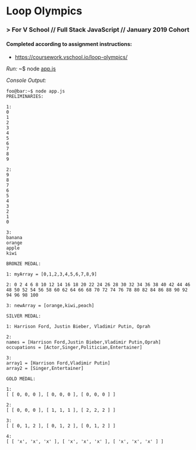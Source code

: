 # Loop Olympics
### > For V School // Full Stack JavaScript // January 2019 Cohort

#### Completed according to assignment instructions: 
- https://coursework.vschool.io/loop-olympics/

*Run:* ~$ node <a href="https://github.com/yummywakame/assignments/blob/master/exercises/loop-olympics/app.js">app.js</a>

*Console Output:*

```console
foo@bar:~$ node app.js
PRELIMINARIES:

1:
0
1
2
3
4
5
6
7
8
9

2:
9
8
7
6
5
4
3
2
1
0

3:
banana
orange
apple
kiwi

BRONZE MEDAL:

1: myArray = [0,1,2,3,4,5,6,7,8,9]

2: 0 2 4 6 8 10 12 14 16 18 20 22 24 26 28 30 32 34 36 38 40 42 44 46 48 50 52 54 56 58 60 62 64 66 68 70 72 74 76 78 80 82 84 86 88 90 92 94 96 98 100 

3: newArray = [orange,kiwi,peach]

SILVER MEDAL:

1: Harrison Ford, Justin Bieber, Vladimir Putin, Oprah

2:
names = [Harrison Ford,Justin Bieber,Vladimir Putin,Oprah]
occupations = [Actor,Singer,Politician,Entertainer]

3: 
array1 = [Harrison Ford,Vladimir Putin]
array2 = [Singer,Entertainer]

GOLD MEDAL:

1:
[ [ 0, 0, 0 ], [ 0, 0, 0 ], [ 0, 0, 0 ] ]

2:
[ [ 0, 0, 0 ], [ 1, 1, 1 ], [ 2, 2, 2 ] ]

3:
[ [ 0, 1, 2 ], [ 0, 1, 2 ], [ 0, 1, 2 ] ]

4:
[ [ 'x', 'x', 'x' ], [ 'x', 'x', 'x' ], [ 'x', 'x', 'x' ] ]
```


